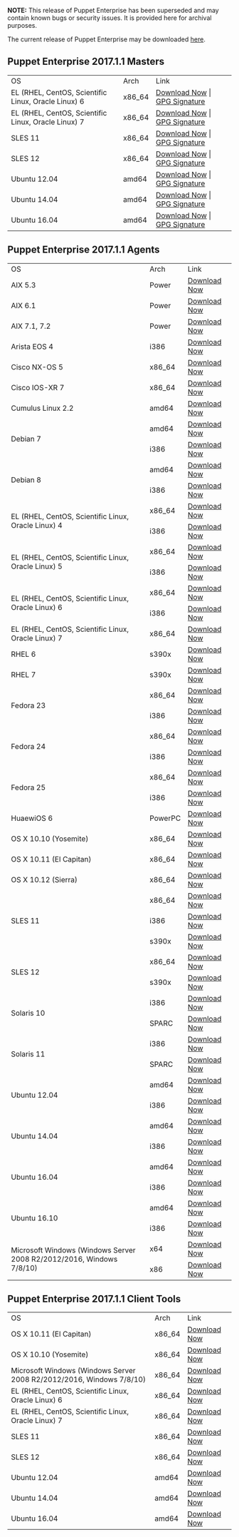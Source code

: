<p><b>NOTE:</b> This release of Puppet Enterprise has been superseded and may contain known bugs or security issues. It is provided here for archival purposes.
</p><p>The current release of Puppet Enterprise may be downloaded <a href="/download-puppet-enterprise/">here</a>.


</p><h2 id="pe_201711">Puppet Enterprise 2017.1.1 Masters</h2>
<table>
<tbody>
<tr>
<td>OS</td>
<td>Arch</td>
<td>Link</td>
</tr>




<tr>
<td>EL (RHEL, CentOS, Scientific Linux, Oracle Linux) 6</td>
<td>x86_64</td>
<td><a href="https://pm.puppetlabs.com/puppet-enterprise/2017.1.1/puppet-enterprise-2017.1.1-el-6-x86_64.tar.gz">Download Now</a> | <a href="https://pm.puppetlabs.com/puppet-enterprise/2017.1.1/puppet-enterprise-2017.1.1-el-6-x86_64.tar.gz.asc">GPG Signature</a></td>
</tr>


<tr>
<td>EL (RHEL, CentOS, Scientific Linux, Oracle Linux) 7</td>
<td>x86_64</td>
<td><a href="https://pm.puppetlabs.com/puppet-enterprise/2017.1.1/puppet-enterprise-2017.1.1-el-7-x86_64.tar.gz">Download Now</a> | <a href="https://pm.puppetlabs.com/puppet-enterprise/2017.1.1/puppet-enterprise-2017.1.1-el-7-x86_64.tar.gz.asc">GPG Signature</a></td>
</tr>


<tr>
<td>SLES 11</td>
<td>x86_64</td>
<td><a href="https://pm.puppetlabs.com/puppet-enterprise/2017.1.1/puppet-enterprise-2017.1.1-sles-11-x86_64.tar.gz">Download Now</a> | <a href="https://pm.puppetlabs.com/puppet-enterprise/2017.1.1/puppet-enterprise-2017.1.1-sles-11-x86_64.tar.gz.asc">GPG Signature</a></td>
</tr>


<tr>
<td>SLES 12</td>
<td>x86_64</td>
<td><a href="https://pm.puppetlabs.com/puppet-enterprise/2017.1.1/puppet-enterprise-2017.1.1-sles-12-x86_64.tar.gz">Download Now</a> | <a href="https://pm.puppetlabs.com/puppet-enterprise/2017.1.1/puppet-enterprise-2017.1.1-sles-12-x86_64.tar.gz.asc">GPG Signature</a></td>
</tr>


<tr>
<td>Ubuntu 12.04</td>
<td>amd64</td>
<td><a href="https://pm.puppetlabs.com/puppet-enterprise/2017.1.1/puppet-enterprise-2017.1.1-ubuntu-12.04-amd64.tar.gz">Download Now</a> | <a href="https://pm.puppetlabs.com/puppet-enterprise/2017.1.1/puppet-enterprise-2017.1.1-ubuntu-12.04-amd64.tar.gz.asc">GPG Signature</a></td>
</tr>


<tr>
<td>Ubuntu 14.04</td>
<td>amd64</td>
<td><a href="https://pm.puppetlabs.com/puppet-enterprise/2017.1.1/puppet-enterprise-2017.1.1-ubuntu-14.04-amd64.tar.gz">Download Now</a> | <a href="https://pm.puppetlabs.com/puppet-enterprise/2017.1.1/puppet-enterprise-2017.1.1-ubuntu-14.04-amd64.tar.gz.asc">GPG Signature</a></td>
</tr>
<tr>
<td>Ubuntu 16.04</td>
<td>amd64</td>
<td><a href="https://pm.puppetlabs.com/puppet-enterprise/2017.1.1/puppet-enterprise-2017.1.1-ubuntu-16.04-amd64.tar.gz">Download Now</a> | <a href="https://pm.puppetlabs.com/puppet-enterprise/2017.1.1/puppet-enterprise-2017.1.1-ubuntu-16.04-amd64.tar.gz.asc">GPG Signature</a></td>
</tr>


</tbody>
</table>


<h2 id="pe_a_201711">Puppet Enterprise 2017.1.1 Agents</h2>
<table>
<tbody>
<tr>
<td>OS</td>
<td>Arch</td>
<td>Link</td>
</tr>


<tr>
<td>AIX 5.3</td>
<td>Power</td>
<td><a href="http://pm.puppetlabs.com/puppet-agent/2017.1.1/1.9.3/repos/aix/5.3/PC1/ppc/puppet-agent-1.9.3-1.aix5.3.ppc.rpm">Download Now</a></td>
</tr>


<tr>
<td>AIX 6.1</td>
<td>Power</td>
<td><a href="http://pm.puppetlabs.com/puppet-agent/2017.1.1/1.9.3/repos/aix/6.1/PC1/ppc/puppet-agent-1.9.3-1.aix6.1.ppc.rpm">Download Now</a></td>
</tr>


<tr>
<td>AIX 7.1, 7.2</td>
<td>Power</td>
<td><a href="http://pm.puppetlabs.com/puppet-agent/2017.1.1/1.9.3/repos/aix/7.1/PC1/ppc/puppet-agent-1.9.3-1.aix7.1.ppc.rpm">Download Now</a></td>
</tr>


<tr>
<td>Arista EOS 4</td>
<td>i386</td>
<td><a href="http://pm.puppetlabs.com/puppet-agent/2017.1.1/1.9.3/repos/eos/4/PC1/i386/puppet-agent-1.9.3-1.eos4.i386.swix">Download Now</a></td>
</tr>


<tr>
<td>Cisco NX-OS 5</td>
<td>x86_64</td>
<td><a href="http://pm.puppetlabs.com/puppet-agent/2017.1.1/1.9.3/repos/cisco-wrlinux/5/PC1/x86_64/puppet-agent-1.9.3-1.cisco_wrlinux5.x86_64.rpm">Download Now</a></td>
</tr>


<tr>
<td>Cisco IOS-XR 7</td>
<td>x86_64</td>
<td><a href="http://pm.puppetlabs.com/puppet-agent/2017.1.1/1.9.3/repos/cisco-wrlinux/7/PC1/x86_64/puppet-agent-1.9.3-1.cisco_wrlinux7.x86_64.rpm">Download Now</a></td>
</tr>


<tr>
<td>Cumulus Linux 2.2</td>
<td>amd64</td>
<td><a href="http://pm.puppetlabs.com/puppet-agent/2017.1.1/1.9.3/repos/deb/cumulus/PC1/puppet-agent_1.9.3-1cumulus_amd64.deb">Download Now</a></td>
</tr>


<tr>
<td rowspan="2">Debian 7</td>
<td>amd64</td>
<td><a href="http://pm.puppetlabs.com/puppet-agent/2017.1.1/1.9.3/repos/deb/wheezy/PC1/puppet-agent_1.9.3-1wheezy_amd64.deb">Download Now</a></td>
</tr>
<tr>
<td>i386</td>
<td><a href="http://pm.puppetlabs.com/puppet-agent/2017.1.1/1.9.3/repos/deb/wheezy/PC1/puppet-agent_1.9.3-1wheezy_i386.deb">Download Now</a></td>
</tr>


<tr>
<td rowspan="2">Debian 8</td>
<td>amd64</td>
<td><a href="http://pm.puppetlabs.com/puppet-agent/2017.1.1/1.9.3/repos/deb/jessie/PC1/puppet-agent_1.9.3-1jessie_amd64.deb">Download Now</a></td>
</tr>
<tr>
<td>i386</td>
<td><a href="http://pm.puppetlabs.com/puppet-agent/2017.1.1/1.9.3/repos/deb/jessie/PC1/puppet-agent_1.9.3-1jessie_i386.deb">Download Now</a></td>
</tr>


<tr>
<td rowspan="2">EL (RHEL, CentOS, Scientific Linux, Oracle Linux) 4</td>
<td>x86_64</td>
<td><a href="http://pm.puppetlabs.com/puppet-agent/2017.1.1/1.9.3/repos/el/4/PC1/x86_64/puppet-agent-1.9.3-1.el4.x86_64.rpm">Download Now</a></td>
</tr>
<tr>
<td>i386</td>
<td><a href="http://pm.puppetlabs.com/puppet-agent/2017.1.1/1.9.3/repos/el/4/PC1/i386/puppet-agent-1.9.3-1.el4.i386.rpm">Download Now</a></td>
</tr>


<tr>
<td rowspan="2">EL (RHEL, CentOS, Scientific Linux, Oracle Linux) 5</td>
<td>x86_64</td>
<td><a href="http://pm.puppetlabs.com/puppet-agent/2017.1.1/1.9.3/repos/el/5/PC1/x86_64/puppet-agent-1.9.3-1.el5.x86_64.rpm">Download Now</a></td>
</tr>
<tr>
<td>i386</td>
<td><a href="http://pm.puppetlabs.com/puppet-agent/2017.1.1/1.9.3/repos/el/5/PC1/i386/puppet-agent-1.9.3-1.el5.i386.rpm">Download Now</a></td>
</tr>


<tr>
<td rowspan="2">EL (RHEL, CentOS, Scientific Linux, Oracle Linux) 6</td>
<td>x86_64</td>
<td><a href="http://pm.puppetlabs.com/puppet-agent/2017.1.1/1.9.3/repos/el/6/PC1/x86_64/puppet-agent-1.9.3-1.el6.x86_64.rpm">Download Now</a></td>
</tr>
<tr>
<td>i386</td>
<td><a href="http://pm.puppetlabs.com/puppet-agent/2017.1.1/1.9.3/repos/el/6/PC1/i386/puppet-agent-1.9.3-1.el6.i386.rpm">Download Now</a></td>
</tr>


<tr>
<td>EL (RHEL, CentOS, Scientific Linux, Oracle Linux) 7</td>
<td>x86_64</td>
<td><a href="http://pm.puppetlabs.com/puppet-agent/2017.1.1/1.9.3/repos/el/7/PC1/x86_64/puppet-agent-1.9.3-1.el7.x86_64.rpm">Download Now</a></td>
</tr>

<tr>
<td>RHEL 6</td>
<td>s390x</td>
<td><a href="http://pm.puppetlabs.com/puppet-agent/2017.1.1/1.9.3/repos/el/6/PC1/s390x/puppet-agent-1.9.3-1.el6.s390x.rpm">Download Now</a></td>
</tr>

<tr>
<td>RHEL 7</td>
<td>s390x</td>
<td><a href="http://pm.puppetlabs.com/puppet-agent/2017.1.1/1.9.3/repos/el/7/PC1/s390x/puppet-agent-1.9.3-1.el7.s390x.rpm">Download Now</a></td>
</tr>


<tr>
<td rowspan="2">Fedora 23</td>
<td>x86_64</td>
<td><a href="http://pm.puppetlabs.com/puppet-agent/2017.1.1/1.9.3/repos/fedora/f23/PC1/x86_64/puppet-agent-1.9.3-1.fedoraf23.x86_64.rpm">Download Now</a></td>
</tr>
<tr>
<td>i386</td>
<td><a href="http://pm.puppetlabs.com/puppet-agent/2017.1.1/1.9.3/repos/fedora/f23/PC1/i386/puppet-agent-1.9.3-1.fedoraf23.i386.rpm">Download Now</a></td>
</tr>


<tr>
<td rowspan="2">Fedora 24</td>
<td>x86_64</td>
<td><a href="http://pm.puppetlabs.com/puppet-agent/2017.1.1/1.9.3/repos/fedora/f24/PC1/x86_64/puppet-agent-1.9.3-1.fedoraf24.x86_64.rpm">Download Now</a></td>
</tr>
<tr>
<td>i386</td>
<td><a href="http://pm.puppetlabs.com/puppet-agent/2017.1.1/1.9.3/repos/fedora/f24/PC1/i386/puppet-agent-1.9.3-1.fedoraf24.i386.rpm">Download Now</a></td>
</tr>


<tr>
<td rowspan="2">Fedora 25</td>
<td>x86_64</td>
<td><a href="http://pm.puppetlabs.com/puppet-agent/2017.1.1/1.9.3/repos/fedora/f25/PC1/x86_64/puppet-agent-1.9.3-1.fedoraf25.x86_64.rpm">Download Now</a></td>
</tr>
<tr>
<td>i386</td>
<td><a href="http://pm.puppetlabs.com/puppet-agent/2017.1.1/1.9.3/repos/fedora/f25/PC1/i386/puppet-agent-1.9.3-1.fedoraf25.i386.rpm">Download Now</a></td>
</tr>


<tr>
<td>HuaewiOS 6</td>
<td>PowerPC</td>
<td><a href="http://pm.puppetlabs.com/puppet-agent/2017.1.1/1.9.3/repos/deb/huaweios/PC1/puppet-agent_1.9.3-1huaweios_powerpc.deb">Download Now</a></td>
</tr>


<tr>
<td>OS X 10.10 (Yosemite)</td>
<td>x86_64</td>
<td><a href="http://pm.puppetlabs.com/puppet-agent/2017.1.1/1.9.3/repos/apple/10.10/PC1/x86_64/puppet-agent-1.9.3-1.osx10.10.dmg">Download Now</a></td>
</tr>


<tr>
<td>OS X 10.11 (El Capitan)</td>
<td>x86_64</td>
<td><a href="http://pm.puppetlabs.com/puppet-agent/2017.1.1/1.9.3/repos/apple/10.11/PC1/x86_64/puppet-agent-1.9.3-1.osx10.11.dmg">Download Now</a></td>
</tr>


<tr>
<td>OS X 10.12 (Sierra)</td>
<td>x86_64</td>
<td><a href="http://pm.puppetlabs.com/puppet-agent/2017.1.1/1.9.3/repos/apple/10.12/PC1/x86_64/puppet-agent-1.9.3-1.osx10.12.dmg">Download Now</a></td>
</tr>


<tr>
<td rowspan="3">SLES 11</td>
<td>x86_64</td>
<td><a href="http://pm.puppetlabs.com/puppet-agent/2017.1.1/1.9.3/repos/sles/11/PC1/x86_64/puppet-agent-1.9.3-1.sles11.x86_64.rpm">Download Now</a></td>
</tr>
<tr>
<td>i386</td>
<td><a href="http://pm.puppetlabs.com/puppet-agent/2017.1.1/1.9.3/repos/sles/11/PC1/i386/puppet-agent-1.9.3-1.sles11.i386.rpm">Download Now</a></td>
</tr>
<tr>
<td>s390x</td>
<td><a href="http://pm.puppetlabs.com/puppet-agent/2017.1.1/1.9.3/repos/sles/11/PC1/s390x/puppet-agent-1.9.3-1.sles11.s390x.rpm">Download Now</a></td>
</tr>


<tr>
<td rowspan="2">SLES 12</td>
<td>x86_64</td>
<td><a href="http://pm.puppetlabs.com/puppet-agent/2017.1.1/1.9.3/repos/sles/12/PC1/x86_64/puppet-agent-1.9.3-1.sles12.x86_64.rpm">Download Now</a></td>
</tr>
<tr>
<td>s390x</td>
<td><a href="http://pm.puppetlabs.com/puppet-agent/2017.1.1/1.9.3/repos/sles/12/PC1/s390x/puppet-agent-1.9.3-1.sles12.s390x.rpm">Download Now</a></td>
</tr>


<tr>
<td rowspan="2">Solaris 10</td>
<td>i386</td>
<td><a href="http://pm.puppetlabs.com/puppet-agent/2017.1.1/1.9.3/repos/solaris/10/PC1/puppet-agent-1.9.3-1.i386.pkg.gz">Download Now</a></td>
</tr>
<tr>
<td>SPARC</td>
<td><a href="http://pm.puppetlabs.com/puppet-agent/2017.1.1/1.9.3/repos/solaris/10/PC1/puppet-agent-1.9.3-1.sparc.pkg.gz">Download Now</a></td>
</tr>


<tr>
<td rowspan="2">Solaris 11</td>
<td>i386</td>
<td><a href="http://pm.puppetlabs.com/puppet-agent/2017.1.1/1.9.3/repos/solaris/11/PC1/puppet-agent@1.9.3,5.11-1.i386.p5p">Download Now</a></td>
</tr>
<tr>
<td>SPARC</td>
<td><a href="http://pm.puppetlabs.com/puppet-agent/2017.1.1/1.9.3/repos/solaris/11/PC1/puppet-agent@1.9.3,5.11-1.sparc.p5p">Download Now</a></td>
</tr>



<tr>
<td rowspan="2">Ubuntu 12.04</td>
<td>amd64</td>
<td><a href="http://pm.puppetlabs.com/puppet-agent/2017.1.1/1.9.3/repos/deb/precise/PC1/puppet-agent_1.9.3-1precise_amd64.deb">Download Now</a></td>
</tr>
<tr>
<td>i386</td>
<td><a href="http://pm.puppetlabs.com/puppet-agent/2017.1.1/1.9.3/repos/deb/precise/PC1/puppet-agent_1.9.3-1precise_i386.deb">Download Now</a></td>
</tr>


<tr>
<td rowspan="2">Ubuntu 14.04</td>
<td>amd64</td>
<td><a href="http://pm.puppetlabs.com/puppet-agent/2017.1.1/1.9.3/repos/deb/trusty/PC1/puppet-agent_1.9.3-1trusty_amd64.deb">Download Now</a></td>
</tr>
<tr>
<td>i386</td>
<td><a href="http://pm.puppetlabs.com/puppet-agent/2017.1.1/1.9.3/repos/deb/trusty/PC1/puppet-agent_1.9.3-1trusty_i386.deb">Download Now</a></td>
</tr>


<tr>
<td rowspan="2">Ubuntu 16.04</td>
<td>amd64</td>
<td><a href="http://pm.puppetlabs.com/puppet-agent/2017.1.1/1.9.3/repos/deb/xenial/PC1/puppet-agent_1.9.3-1xenial_amd64.deb">Download Now</a></td>
</tr>
<tr>
<td>i386</td>
<td><a href="http://pm.puppetlabs.com/puppet-agent/2017.1.1/1.9.3/repos/deb/xenial/PC1/puppet-agent_1.9.3-1xenial_i386.deb">Download Now</a></td>
</tr>


<tr>
<td rowspan="2">Ubuntu 16.10</td>
<td>amd64</td>
<td><a href="http://pm.puppetlabs.com/puppet-agent/2017.1.1/1.9.3/repos/deb/yakkety/PC1/puppet-agent_1.9.3-1yakkety_amd64.deb">Download Now</a></td>
</tr>
<tr>
<td>i386</td>
<td><a href="http://pm.puppetlabs.com/puppet-agent/2017.1.1/1.9.3/repos/deb/yakkety/PC1/puppet-agent_1.9.3-1yakkety_i386.deb">Download Now</a></td>
</tr>


<tr>
<td rowspan="2">Microsoft Windows (Windows Server 2008 R2/2012/2016, Windows 7/8/10)</td>
<td>x64</td>
<td><a href="http://pm.puppetlabs.com/puppet-agent/2017.1.1/1.9.3/repos/windows/puppet-agent-1.9.3-x64.msi">Download Now</a></td>
</tr>
<tr>
<td>x86</td>
<td><a href="http://pm.puppetlabs.com/puppet-agent/2017.1.1/1.9.3/repos/windows/puppet-agent-1.9.3-x86.msi">Download Now</a></td>
</tr>


</tbody>
</table>

<h2 id="pe_201711">Puppet Enterprise 2017.1.1 Client Tools</h2>
<table>
<tbody>
<tr>
<td>OS</td>
<td>Arch</td>
<td>Link</td>
</tr>

<tr>
<td>OS X 10.11 (El Capitan)</td>
<td>x86_64</td>
<td><a href="https://pm.puppetlabs.com/pe-client-tools/2017.1.1/17.1.2/repos/apple/10.11/PC1/x86_64/pe-client-tools-17.1.2-1.osx10.11.dmg">Download Now</a></td>
</tr>

<tr>
<td>OS X 10.10 (Yosemite)</td>
<td>x86_64</td>
<td><a href="https://pm.puppetlabs.com/pe-client-tools/2017.1.1/17.1.2/repos/apple/10.10/PC1/x86_64/pe-client-tools-17.1.2-1.osx10.10.dmg">Download Now</a></td>
</tr>

<tr>
<td>Microsoft Windows (Windows Server 2008 R2/2012/2016, Windows 7/8/10)</td>
<td>x86_64</td>
<td><a href="https://pm.puppetlabs.com/pe-client-tools/2017.1.1/17.1.2/repos/windows/pe-client-tools-17.1.2-x64.msi">Download Now</a></td>
</tr>

<tr>
<td>EL (RHEL, CentOS, Scientific Linux, Oracle Linux) 6</td>
<td>x86_64</td>
<td><a href="https://pm.puppetlabs.com/pe-client-tools/2017.1.1/17.1.2/repos/el/6/PC1/x86_64/pe-client-tools-17.1.2-1.el6.x86_64.rpm">Download Now</a></td>
</tr>

<tr>
<td>EL (RHEL, CentOS, Scientific Linux, Oracle Linux) 7</td>
<td>x86_64</td>
<td><a href="https://pm.puppetlabs.com/pe-client-tools/2017.1.1/17.1.2/repos/el/7/PC1/x86_64/pe-client-tools-17.1.2-1.el7.x86_64.rpm">Download Now</a></td>
</tr>

<tr>
<td>SLES 11</td>
<td>x86_64</td>
<td><a href="https://pm.puppetlabs.com/pe-client-tools/2017.1.1/17.1.2/repos/sles/11/PC1/x86_64/pe-client-tools-17.1.2-1.sles11.x86_64.rpm">Download Now</a></td>
</tr>

<tr>
<td>SLES 12</td>
<td>x86_64</td>
<td><a href="https://pm.puppetlabs.com/pe-client-tools/2017.1.1/17.1.2/repos/sles/12/PC1/x86_64/pe-client-tools-17.1.2-1.sles12.x86_64.rpm">Download Now</a></td>
</tr>

<tr>
<td>Ubuntu 12.04</td>
<td>amd64</td>
<td><a href="https://pm.puppetlabs.com/pe-client-tools/2017.1.1/17.1.2/repos/deb/precise/PC1/pe-client-tools_17.1.2-1precise_amd64.deb">Download Now</a></td>
</tr>

<tr>
<td>Ubuntu 14.04</td>
<td>amd64</td>
<td><a href="https://pm.puppetlabs.com/pe-client-tools/2017.1.1/17.1.2/repos/deb/trusty/PC1/pe-client-tools_17.1.2-1trusty_amd64.deb">Download Now</a></td>
</tr>

<tr>
<td>Ubuntu 16.04</td>
<td>amd64</td>
<td><a href="https://pm.puppetlabs.com/pe-client-tools/2017.1.1/17.1.2/repos/deb/xenial/PC1/pe-client-tools_17.1.2-1xenial_amd64.deb">Download Now</a></td>
</tr>

</tbody>
</table>


